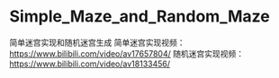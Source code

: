 # Simple_Maze_and_Random_Maze
简单迷宫实现和随机迷宫生成
简单迷宫实现视频：https://www.bilibili.com/video/av17657804/
随机迷宫实现视频：https://www.bilibili.com/video/av18133456/
